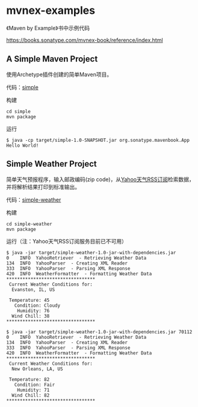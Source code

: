 # mvnex-examples
《Maven by Example》书中示例代码

<https://books.sonatype.com/mvnex-book/reference/index.html>

## A Simple Maven Project
使用Archetype插件创建的简单Maven项目。

代码：[simple](simple)

构建

```shell
cd simple
mvn package
```

运行

```shell
$ java -cp target/simple-1.0-SNAPSHOT.jar org.sonatype.mavenbook.App
Hello World!
```

## Simple Weather Project
简单天气预报程序，输入邮政编码(zip code)，从[Yahoo天气RSS订阅](https://web.archive.org/web/20160728012058/https://developer.yahoo.com/weather/archive.html)检索数据，并将解析结果打印到标准输出。

代码：[simple-weather](simple-weather)

构建

```shell
cd simple-weather
mvn package
```

运行（注：Yahoo天气RSS订阅服务目前已不可用）

```shell
$ java -jar target/simple-weather-1.0-jar-with-dependencies.jar
0    INFO  YahooRetriever  - Retrieving Weather Data
134  INFO  YahooParser  - Creating XML Reader
333  INFO  YahooParser  - Parsing XML Response
420  INFO  WeatherFormatter  - Formatting Weather Data
*********************************
 Current Weather Conditions for:
  Evanston, IL, US

 Temperature: 45
   Condition: Cloudy
    Humidity: 76
  Wind Chill: 38
*********************************

$ java -jar target/simple-weather-1.0-jar-with-dependencies.jar 70112
0    INFO  YahooRetriever  - Retrieving Weather Data
134  INFO  YahooParser  - Creating XML Reader
333  INFO  YahooParser  - Parsing XML Response
420  INFO  WeatherFormatter  - Formatting Weather Data
*********************************
 Current Weather Conditions for:
  New Orleans, LA, US

 Temperature: 82
   Condition: Fair
    Humidity: 71
  Wind Chill: 82
*********************************
```
